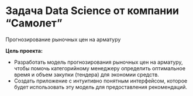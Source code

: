# Задача Data Science от компании “Самолет”
Прогнозирование рыночных цен на арматуру

**Цель проекта:**
- Разработать модель прогнозирования рыночных цен на арматуру, чтобы помочь категорийному менеджеру определить оптимальное время и объем закупки (тендера) для экономии средств.
- Создать приложение с интуитивно понятным интерфейсом, которое будет использовать эту модель для предоставления рекомендаций.
